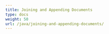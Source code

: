 ```yaml
---
title: Joining and Appending Documents
type: docs
weight: 50
url: /java/joining-and-appending-documents/
---
```




